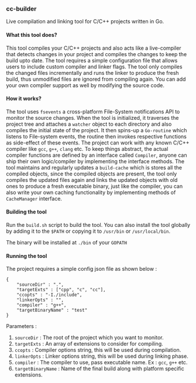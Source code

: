 ### cc-builder
Live compilation and linking tool for C/C++ projects written in Go.

#### What this tool does?
This tool compiles your C/C++ projects and also acts like a live-compiler that detects changes in your project and compiles the changes to keep the build upto date. The tool requires a simple configuration file that allows users to include custom compiler and linker flags. The tool only compiles the changed files incrementally and runs the linker to produce the fresh build, thus unmodified files are ignored from compiling again. You can add your own compiler support as well by modifying the source code.

#### How it works?
The tool uses `fsevents` a cross-platform File-System notifications API to monitor the source changes. 
When the tool is initialized, it traverses the project tree and attaches a `watcher` object to each directory and also compiles the initial state of the project. It then spins-up a `Go-routine` which listens to File-system events, the routine then invokes respective functions as side-effect of these events. The project can work with any known C/C++ compiler like `gcc`, `g++`, `clang` etc. To keep things abstract, the actual compiler functions are defined by an interface called `Compiler`, anyone can ship their own logic/compiler by implementing the interface methods. The tool maintains and regularly updates a `build-cache` which is stores all the compiled objects, since the compiled objects are present, the tool only compiles the updated files again and links the updated objects with old ones to produce a fresh executable binary, just like the compiler, you can also write your own caching functionality by implementing methods of `CacheManager` interface.

#### Building the tool
Run the `build.sh` script to build the tool. You can also install the tool globally by adding it to the `$PATH` or copying it to `/usr/bin` or `/usr/local/bin`.

The binary will be installed at `./bin` of your `GOPATH`

#### Running the tool
The project requires a simple config json file as shown below :
```
{
    "sourceDir" : ".",
    "targetExts" : ["cpp", "c", "cc"],
    "ccopts" : "-I./include",
    "linkerOpts" : "",
    "compiler" : "g++",
    "targetBinaryName" : "test"
}
```
Parameters :
1. `sourceDir` : The root of the project which you want to monitor.
2. `targetExts` : An array of extensions to consider for compiling.
3. `ccopts` : Compiler options string, this will be used during compilation.
4. `linkerOpts` : Linker options string, this will be used during linking phase.
5. `compiler` : The compiler to use, pass executable name. Ex : `gcc`, `g++` etc.
6. `targetBinaryName` : Name of the final build along with platform specific extensions.

